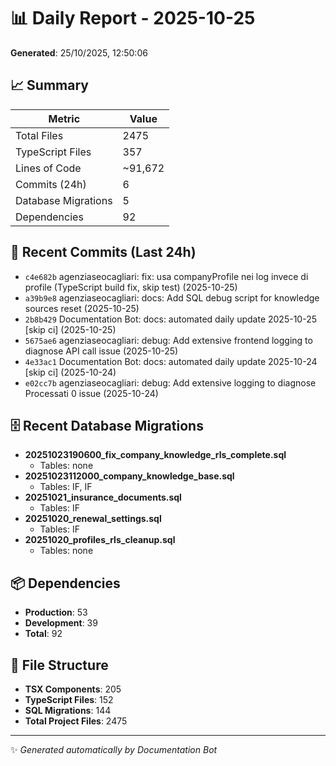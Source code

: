 # 📊 Daily Report - 2025-10-25

**Generated**: 25/10/2025, 12:50:06

## 📈 Summary

| Metric | Value |
|--------|-------|
| Total Files | 2475 |
| TypeScript Files | 357 |
| Lines of Code | ~91,672 |
| Commits (24h) | 6 |
| Database Migrations | 5 |
| Dependencies | 92 |

## 📝 Recent Commits (Last 24h)

- `c4e682b` agenziaseocagliari: fix: usa companyProfile nei log invece di profile (TypeScript build fix, skip test) (2025-10-25)
- `a39b9e8` agenziaseocagliari: docs: Add SQL debug script for knowledge sources reset (2025-10-25)
- `2b8b429` Documentation Bot: docs: automated daily update 2025-10-25 [skip ci] (2025-10-25)
- `5675ae6` agenziaseocagliari: debug: Add extensive frontend logging to diagnose API call issue (2025-10-25)
- `4e33ac1` Documentation Bot: docs: automated daily update 2025-10-24 [skip ci] (2025-10-24)
- `e02cc7b` agenziaseocagliari: debug: Add extensive logging to diagnose Processati 0 issue (2025-10-24)

## 🗄️ Recent Database Migrations

- **20251023190600_fix_company_knowledge_rls_complete.sql**
  - Tables: none
- **20251023112000_company_knowledge_base.sql**
  - Tables: IF, IF
- **20251021_insurance_documents.sql**
  - Tables: IF
- **20251020_renewal_settings.sql**
  - Tables: IF
- **20251020_profiles_rls_cleanup.sql**
  - Tables: none

## 📦 Dependencies

- **Production**: 53
- **Development**: 39
- **Total**: 92

## 📁 File Structure

- **TSX Components**: 205
- **TypeScript Files**: 152
- **SQL Migrations**: 144
- **Total Project Files**: 2475

---
✨ *Generated automatically by Documentation Bot*
